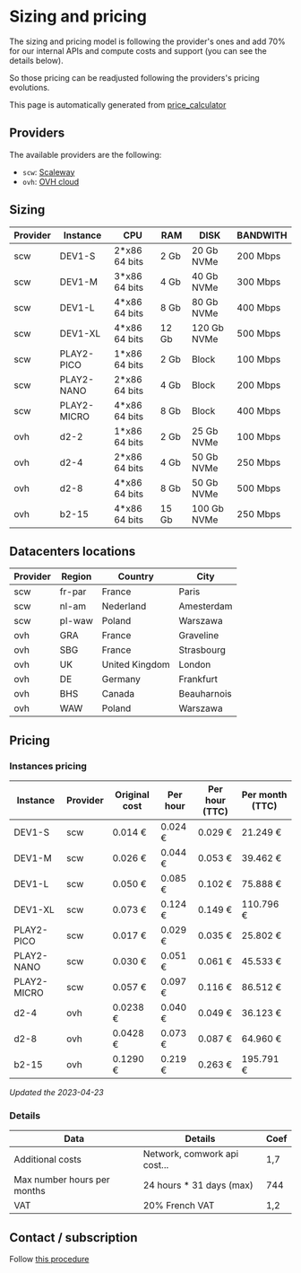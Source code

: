 # Sizing and pricing

The sizing and pricing model is following the provider's ones and add 70% for our internal APIs and compute costs and support (you can see the details below).

So those pricing can be readjusted following the providers's pricing evolutions.

This page is automatically generated from [price_calculator](./price_calculator/README.md)

## Providers

The available providers are the following:

* `scw`: [Scaleway](https://www.scaleway.com)
* `ovh`: [OVH cloud](https://www.ovhcloud.com)

## Sizing

|Provider|Instance|CPU           |RAM    |DISK       |BANDWITH|
|--------|------------|--------------|-------|-----------|--------|
|scw     |DEV1-S      |2*x86 64 bits |2 Gb   |20 Gb NVMe |200 Mbps|
|scw     |DEV1-M      |3*x86 64 bits |4 Gb   |40 Gb NVMe |300 Mbps|
|scw     |DEV1-L      |4*x86 64 bits |8 Gb   |80 Gb NVMe |400 Mbps|
|scw     |DEV1-XL     |4*x86 64 bits |12 Gb  |120 Gb NVMe|500 Mbps|
|scw     |PLAY2-PICO  |1*x86 64 bits |2 Gb   |Block      |100 Mbps|
|scw     |PLAY2-NANO  |2*x86 64 bits |4 Gb   |Block      |200 Mbps|
|scw     |PLAY2-MICRO |4*x86 64 bits |8 Gb   |Block      |400 Mbps|
|ovh     |d2-2        |1*x86 64 bits |2 Gb   |25 Gb NVMe |100 Mbps|
|ovh     |d2-4        |2*x86 64 bits |4 Gb   |50 Gb NVMe |250 Mbps|
|ovh     |d2-8        |4*x86 64 bits |8 Gb   |50 Gb NVMe |500 Mbps|
|ovh     |b2-15       |4*x86 64 bits |15 Gb  |100 Gb NVMe|250 Mbps|

## Datacenters locations

|Provider|Region|Country       |City       |
|--------|------|--------------|-----------|
|scw     |fr-par|France        |Paris      |
|scw     |nl-am |Nederland     |Amesterdam |
|scw     |pl-waw|Poland        |Warszawa   |
|ovh     |GRA   |France        |Graveline  |
|ovh     |SBG   |France        |Strasbourg |
|ovh     |UK    |United Kingdom|London     |
|ovh     |DE    |Germany       |Frankfurt  |
|ovh     |BHS   |Canada        |Beauharnois|
|ovh     |WAW   |Poland        |Warszawa   |

## Pricing

### Instances pricing

| Instance    | Provider | Original cost | Per hour | Per hour (TTC) | Per month (TTC) |
| ----------- | -------- | ------------- | -------- | -------------- | --------------- |
| DEV1-S      | scw      | 0.014 €       | 0.024 €  | 0.029 €        | 21.249 €        |
| DEV1-M      | scw      | 0.026 €       | 0.044 €  | 0.053 €        | 39.462 €        |
| DEV1-L      | scw      | 0.050 €       | 0.085 €  | 0.102 €        | 75.888 €        |
| DEV1-XL     | scw      | 0.073 €       | 0.124 €  | 0.149 €        | 110.796 €       |
| PLAY2-PICO  | scw      | 0.017 €       | 0.029 €  | 0.035 €        | 25.802 €        |
| PLAY2-NANO  | scw      | 0.030 €       | 0.051 €  | 0.061 €        | 45.533 €        |
| PLAY2-MICRO | scw      | 0.057 €       | 0.097 €  | 0.116 €        | 86.512 €        |
| d2-4        | ovh      | 0.0238 €      | 0.040 €  | 0.049 €        | 36.123 €        |
| d2-8        | ovh      | 0.0428 €      | 0.073 €  | 0.087 €        | 64.960 €        |
| b2-15       | ovh      | 0.1290 €      | 0.219 €  | 0.263 €        | 195.791 €       |


*Updated the 2023-04-23*

### Details

|Data  |Details|Coef |
|------|-------|-------|
|Additional costs|Network, comwork api cost...|1,7    |
|Max number hours per months|24 hours * 31 days (max)|744    |
|VAT   |20% French VAT|1,2    |

## Contact / subscription

Follow [this procedure](./subscription.md)

